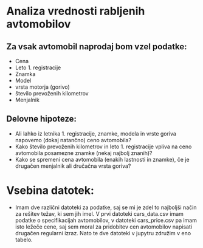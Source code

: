 # Analiza vrednosti rabljenih avtomobilov

## Za vsak avtomobil naprodaj bom vzel podatke:
- Cena
- Leto 1. registracije
- Znamka
- Model 
- vrsta motorja (gorivo)
- število prevoženih kilometrov
- Menjalnik

## Delovne hipoteze:
- Ali lahko iz letnika 1. registracije, znamke, modela in vrste goriva napovemo (dokaj natančno) ceno avtomobila?
- Kako število prevoženih kilometrov in leto 1. registracije vpliva na ceno avtomobila posamezne znamke (nekaj najbolj znanih)?
- Kako se spremeni cena avtomobila (enakih lastnosti in znamke), če je drugačen menjalnik ali dručačna vrsta goriva?

# Vsebina datotek:
- Imam dve različni datoteki za podatke, saj se mi je zdel to najboljši način za rešitev težav, ki sem jih imel. V prvi datoteki cars_data.csv imam podatke o specifikacijah avtomobilov, v datoteki cars_price.csv pa imam isto ležeče cene, saj sem moral za pridobitev cen avtomobilov napisati drugačen regularni izraz. Nato te dve datoteki v jupytru združim v eno tabelo.
